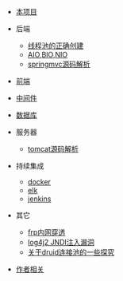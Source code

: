 * [本项目](/docsify/ex)

* 后端
  * [线程池的正确创建](/java/threadpool)
  * [AIO,BIO,NIO](/java/io)
  * [springmvc源码解析](/java/springmvc)
 

* [前端](/javascript/empty)

* [中间件](/mw/empty)

* [数据库](/dbs/empty)

* 服务器
  * [tomcat源码解析](/servers/tomcat)
 
* 持续集成
  * [docker](/ci/docker)
  * [elk](/ci/elk)
  * [jenkins](/ci/jenkins)

* 其它
  * [frp内网穿透](/other/frp)
  * [log4j2 JNDI注入漏洞](/other/log4j2jndi)
  * [关于druid连接池的一些探究](/other/druid)

* [作者相关](#Introduction)
  

